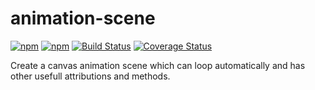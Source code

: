 # animation-scene

[![npm](https://img.shields.io/npm/l/express.svg)](https://npmjs.com/package/animation-scene)
[![npm](https://img.shields.io/npm/v/animation-scene.svg)](https://www.npmjs.com/package/animation-scene)
[![Build Status](https://travis-ci.org/zzzze/animation-scene.svg?branch=master)](https://travis-ci.org/zzzze/animation-scene)
[![Coverage Status](https://coveralls.io/repos/github/zzzze/animation-scene/badge.svg?branch=master)](https://coveralls.io/github/zzzze/animation-scene?branch=master)

Create a canvas animation scene which can loop automatically and has other usefull attributions and methods.